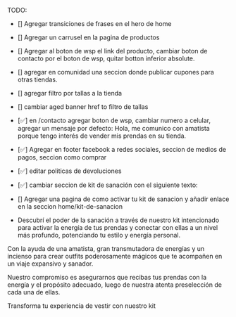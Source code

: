 TODO:
- [] Agregar transiciones de frases en el hero de home
- [] Agregar un carrusel en la pagina de productos
- [] Agregar al boton de wsp el link del producto, cambiar boton de contacto por el boton de wsp, quitar botton inferior absolute.
- [] agregar en comunidad una seccion donde publicar cupones para otras tiendas.
- [] agregar filtro por tallas a la tienda
- [] cambiar aged banner href to filtro de tallas
- [✅] en /contacto agregar boton de wsp, cambiar numero a celular, agregar un mensaje por defecto: Hola, me comunico con amatista porque tengo interés de vender mis prendas en su tienda.
- [✅] Agregar en footer facebook a redes sociales, seccion de medios de pagos, seccion como comprar

- [✅] editar politicas de devoluciones

- [✅] cambiar seccion de kit de sanación con el siguiente texto:
  
- [] Agregar una pagina de como activar tu kit de sanacion y añadir enlace en la seccion home/kit-de-sanacion

- Descubrí el poder de la sanación a través de nuestro kit intencionado para activar la energía de tus prendas y conectar con ellas a un nivel más profundo, potenciando tu estilo y energía personal.

Con la ayuda de una amatista, gran transmutadora de energías y un incienso para crear outfits poderosamente mágicos que te acompañen en un viaje expansivo y sanador.

Nuestro compromiso es asegurarnos que recibas tus prendas con la energía y el propósito
adecuado, luego de nuestra atenta preselección de cada una de ellas.

Transforma tu experiencia de vestir con nuestro kit
